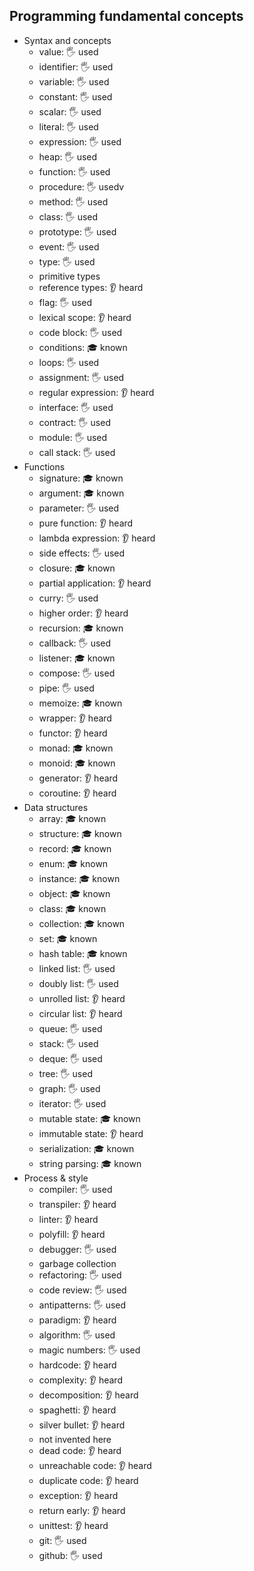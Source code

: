 ## Programming fundamental concepts

- Syntax and concepts
  - value: 🖐️ used
  - identifier: 🖐️ used
  - variable: 🖐️ used
  - constant: 🖐️ used
  - scalar: 🖐️ used
  - literal: 🖐️ used
  - expression: 🖐️ used
  - heap: 🖐️ used
  - function: 🖐️ used
  - procedure: 🖐️ usedv
  - method: 🖐️ used
  - class: 🖐️ used
  - prototype: 🖐️ used
  - event: 🖐️ used
  - type: 🖐️ used
  - primitive types
  - reference types: 👂 heard
  - flag: 🖐️ used
  - lexical scope: 👂 heard
  - code block: 🖐️ used
  - conditions: 🎓 known
  - loops: 🖐️ used
  - assignment: 🖐️ used
  - regular expression: 👂 heard
  - interface: 🖐️ used
  - contract: 🖐️ used
  - module: 🖐️ used
  - call stack: 🖐️ used
- Functions
  - signature: 🎓 known
  - argument: 🎓 known
  - parameter: 🖐️ used
  - pure function: 👂 heard
  - lambda expression: 👂 heard
  - side effects: 🖐️ used
  - closure: 🎓 known
  - partial application: 👂 heard
  - curry: 🖐️ used
  - higher order: 👂 heard
  - recursion: 🎓 known
  - callback: 🖐️ used
  - listener: 🎓 known
  - compose: 🖐️ used
  - pipe: 🖐️ used
  - memoize: 🎓 known
  - wrapper: 👂 heard
  - functor: 👂 heard
  - monad: 🎓 known
  - monoid: 🎓 known
  - generator: 👂 heard
  - coroutine: 👂 heard
- Data structures
  - array: 🎓 known
  - structure: 🎓 known
  - record: 🎓 known
  - enum: 🎓 known
  - instance: 🎓 known
  - object: 🎓 known
  - class: 🎓 known
  - collection: 🎓 known
  - set: 🎓 known
  - hash table: 🎓 known
  - linked list: 🖐️ used
  - doubly list: 🖐️ used
  - unrolled list: 👂 heard
  - circular list: 👂 heard
  - queue: 🖐️ used
  - stack: 🖐️ used
  - deque: 🖐️ used
  - tree: 🖐️ used
  - graph: 🖐️ used
  - iterator: 🖐️ used
  - mutable state: 🎓 known
  - immutable state: 👂 heard
  - serialization: 🎓 known
  - string parsing: 🎓 known
- Process & style
  - compiler: 🖐️ used
  - transpiler: 👂 heard
  - linter: 👂 heard
  - polyfill: 👂 heard
  - debugger: 🖐️ used
  - garbage collection
  - refactoring: 🖐️ used
  - code review: 🖐️ used
  - antipatterns: 🖐️ used
  - paradigm: 👂 heard
  - algorithm: 🖐️ used
  - magic numbers: 🖐️ used
  - hardcode: 👂 heard
  - complexity: 👂 heard
  - decomposition: 👂 heard
  - spaghetti: 👂 heard
  - silver bullet: 👂 heard
  - not invented here
  - dead code: 👂 heard
  - unreachable code: 👂 heard
  - duplicate code: 👂 heard
  - exception: 👂 heard
  - return early: 👂 heard
  - unittest: 👂 heard
  - git: 🖐️ used
  - github: 🖐️ used
